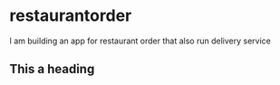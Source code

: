 # restaurantorder
I am building an app for restaurant order that also run delivery service


## This a heading

